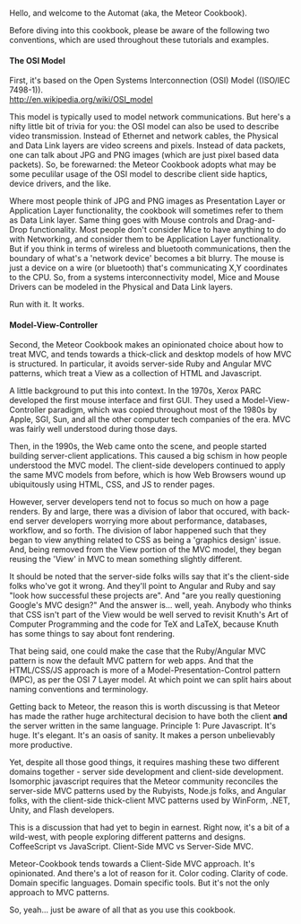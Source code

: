 Hello, and welcome to the Automat (aka, the Meteor Cookbook).

Before diving into this cookbook, please be aware of the following two conventions, which are used throughout these tutorials and examples.

#### The OSI Model  

First, it's based on the Open Systems Interconnection (OSI) Model ((ISO/IEC 7498-1)).  
http://en.wikipedia.org/wiki/OSI_model

This model is typically used to model network communications.  But here's a nifty little bit of trivia for you:  the OSI model can also be used to describe video transmission.  Instead of Ethernet and network cables, the Physical and Data Link layers are video screens and pixels.  Instead of data packets, one can talk about JPG and PNG images (which are just pixel based data packets).  So, be forewarned:  the Meteor Cookbook adopts what may be some peculilar usage of the OSI model to describe client side haptics, device drivers, and the like.  

Where most people think of JPG and PNG images as Presentation Layer or Application Layer functionality, the cookbook will sometimes refer to them as Data Link layer.  Same thing goes with Mouse controls and Drag-and-Drop functionality.  Most people don't consider Mice to have anything to do with Networking, and consider them to be Application Layer functionality.  But if you think in terms of wireless and bluetooth communications, then the boundary of what's a 'network device' becomes a bit blurry.  The mouse is just a device on a wire (or bluetooth) that's communicating X,Y coordinates to the CPU.  So, from a systems interconnectivity model, Mice and Mouse Drivers can be modeled in the Physical and Data Link layers.  

Run with it.  It works.   


#### Model-View-Controller  

Second, the Meteor Cookbook makes an opinionated choice about how to treat MVC, and tends towards a thick-click and desktop models of how MVC is structured. In particular, it avoids server-side Ruby and Angular MVC patterns, which treat a View as a collection of HTML and Javascript.  

A little background to put this into context.  In the 1970s, Xerox PARC developed the first mouse interface and first GUI.  They used a Model-View-Controller paradigm, which was copied throughout most of the 1980s by Apple, SGI, Sun, and all the other computer tech companies of the era.  MVC was fairly well understood during those days.  

Then, in the 1990s, the Web came onto the scene, and people started building server-client applications. This caused a big schism in how people understood the MVC model.  The client-side developers continued to apply the same MVC models from before, which is how Web Browsers wound up ubiquitously using HTML, CSS, and JS to render pages.  

However, server developers tend not to focus so much on how a page renders.  By and large, there was a division of labor that occured, with back-end server developers worrying more about performance, databases, workflow, and so forth.  The division of labor happened such that they began to view anything related to CSS as being a 'graphics design' issue.  And, being removed from the View portion of the MVC model, they began reusing the 'View' in MVC to mean something slightly different.  

It should be noted that the server-side folks wills say that it's the client-side folks who've got it wrong.  And they'll point to Angular and Ruby and say "look how successful these projects are".  And "are you really questioning Google's MVC design?"  And the answer is... well, yeah.  Anybody who thinks that CSS isn't part of the View would be well served to revisit Knuth's Art of Computer Programming and the code for TeX and LaTeX, because Knuth has some things to say about font rendering.  

That being said, one could make the case that the Ruby/Angular MVC pattern is now the default MVC pattern for web apps.  And that the HTML/CSS/JS approach is more of a Model-Presentation-Control pattern (MPC), as per the OSI 7 Layer model.  At which point we can split hairs about naming conventions and terminology.

Getting back to Meteor, the reason this is worth discussing is that Meteor has made the rather huge architectural decision to have both the client **and** the server written in the same language.  Principle 1:  Pure Javascript. It's huge.  It's elegant.  It's an oasis of sanity.  It makes a person unbelievably more productive.  

Yet, despite all those good things, it requires mashing these two different domains together - server side development and client-side development.  Isomorphic javascript requires that the Meteor community reconciles the server-side MVC patterns used by the Rubyists, Node.js folks, and Angular folks, with the client-side thick-client MVC patterns used by WinForm, .NET, Unity, and Flash developers.  

This is a discussion that had yet to begin in earnest.  Right now, it's a bit of a wild-west, with people exploring different patterns and designs.  CoffeeScript vs JavaScript.  Client-Side MVC vs Server-Side MVC.

Meteor-Cookbook tends towards a Client-Side MVC approach.  It's opinionated.  And there's a lot of reason for it.  Color coding.  Clarity of code.  Domain specific languages.  Domain specific tools.  But it's not the only approach to MVC patterns.  

So, yeah... just be aware of all that as you use this cookbook.
